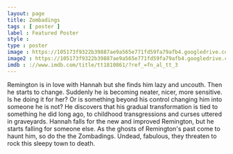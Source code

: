 ```yaml
---
layout: page
title: Zombadings
tags : [ poster ]
label : Featured Poster
style : 
type : poster
image : https://105173f9322b39887ae9a565e771fd59fa79afb4.googledrive.com/host/0B_NdsxRj1DjjcEx0UHA4OF9DNzA/fp3/zombadings.jpg
image2 : https://105173f9322b39887ae9a565e771fd59fa79afb4.googledrive.com/host/0B_NdsxRj1DjjcEx0UHA4OF9DNzA/fp2/zombadings.jpg
imdb : ://www.imdb.com/title/tt1810861/?ref_=fn_al_tt_3
---
```


Remington is in love with Hannah but she finds him lazy and uncouth. Then he starts to change. Suddenly he is becoming neater, nicer, more sensitive. Is he doing it for her? Or is something beyond his control changing him into someone he is not? He discovers that his gradual transformation is tied to something he did long ago, to childhood transgressions and curses uttered in graveyards. Hannah falls for the new and improved Remington, but he starts falling for someone else. As the ghosts of Remington's past come to haunt him, so do the the Zombadings. Undead, fabulous, they threaten to rock this sleepy town to death.